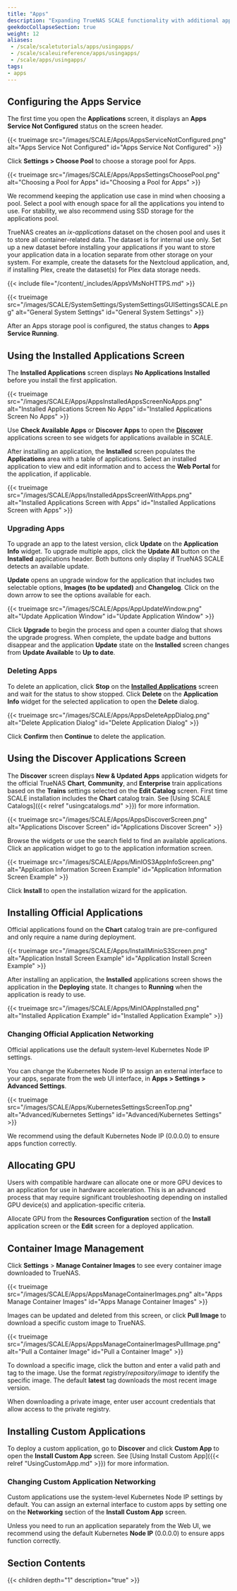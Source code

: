 ```yaml
---
title: "Apps"
description: "Expanding TrueNAS SCALE functionality with additional applications."
geekdocCollapseSection: true
weight: 12
aliases:
 - /scale/scaletutorials/apps/usingapps/
 - /scale/scaleuireference/apps/usingapps/
 - /scale/apps/usingapps/
tags:
- apps
---
```


## Configuring the Apps Service

The first time you open the **Applications** screen, it displays an <i class="fa fa-cog" aria-hidden="true"></i> **Apps Service Not Configured** status on the screen header.

{{< trueimage src="/images/SCALE/Apps/AppsServiceNotConfigured.png" alt="Apps Service Not Configured" id="Apps Service Not Configured" >}}

Click **Settings > Choose Pool** to choose a storage pool for Apps.

{{< trueimage src="/images/SCALE/Apps/AppsSettingsChoosePool.png" alt="Choosing a Pool for Apps" id="Choosing a Pool for Apps" >}}

We recommend keeping the application use case in mind when choosing a pool.
Select a pool with enough space for all the applications you intend to use.
For stability, we also recommend using SSD storage for the applications pool.

TrueNAS creates an *ix-applications* dataset on the chosen pool and uses it to store all container-related data.
The dataset is for internal use only.
Set up a new dataset before installing your applications if you want to store your application data in a location separate from other storage on your system.
For example, create the datasets for the Nextcloud application, and, if installing Plex, create the dataset(s) for Plex data storage needs.

{{< include file="/content/_includes/AppsVMsNoHTTPS.md" >}}

{{< trueimage src="/images/SCALE/SystemSettings/SystemSettingsGUISettingsSCALE.png" alt="General System Settings" id="General System Settings" >}}

After an Apps storage pool is configured, the status changes to <span class="iconify" data-icon="mdi:check-circle" color=#71BF44></span> **Apps Service Running**.

## Using the Installed Applications Screen

The **Installed Applications** screen displays **No Applications Installed** before you install the first application.

{{< trueimage src="/images/SCALE/Apps/AppsInstalledAppsScreenNoApps.png" alt="Installed Applications Screen No Apps" id="Installed Applications Screen No Apps" >}}

Use **Check Available Apps** or **Discover Apps** to open the **[Discover](#using-the-discover-applications-screen)** applications screen to see widgets for applications available in SCALE.

After installing an application, the **Installed** screen populates the **Applications** area with a table of applications.
Select an installed application to view and edit information and to access the **Web Portal** for the application, if applicable.

{{< trueimage src="/images/SCALE/Apps/InstalledAppsScreenWithApps.png" alt="Installed Applications Screen with Apps" id="Installed Applications Screen with Apps" >}}

### Upgrading Apps

To upgrade an app to the latest version, click **Update** on the **Application Info** widget.
To upgrade multiple apps, click the **Update All** button on the **Installed** applications header.
Both buttons only display if TrueNAS SCALE detects an available update.

**Update** opens an upgrade window for the application that includes two selectable options, **Images (to be updated)** and **Changelog**.
Click on the down arrow to see the options available for each.

{{< trueimage src="/images/SCALE/Apps/AppUpdateWindow.png" alt="Update Application Window" id="Update Application Window" >}}

Click **Upgrade** to begin the process and open a counter dialog that shows the upgrade progress.
When complete, the update badge and buttons disappear and the application **Update** state on the **Installed** screen changes from **Update Available** to **Up to date**.

### Deleting Apps

To delete an application, click <i class="fa fa-stop" aria-hidden="true"></i> **Stop** on the [**Installed Applications**](#using-the-installed-applications-screen) screen and wait for the status to show stopped.
Click **Delete** on the **Application Info** widget for the selected application to open the **Delete** dialog.

{{< trueimage src="/images/SCALE/Apps/AppsDeleteAppDialog.png" alt="Delete Application Dialog" id="Delete Application Dialog" >}}

Click **Confirm** then **Continue** to delete the application.

## Using the Discover Applications Screen

The **Discover** screen displays **New & Updated Apps** application widgets for the official TrueNAS **Chart**, **Community**, and **Enterprise** train applications based on the **Trains** settings selected on the **Edit Catalog** screen.
First time SCALE installation includes the **Chart** catalog train.
See [Using SCALE Catalogs]({{< relref "usingcatalogs.md" >}}) for more information.

{{< trueimage src="/images/SCALE/Apps/AppsDiscoverScreen.png" alt="Applications Discover Screen" id="Applications Discover Screen" >}}

Browse the widgets or use the search field to find an available applications.
Click an application widget to go to the application information screen.

{{< trueimage src="/images/SCALE/Apps/MinIOS3AppInfoScreen.png" alt="Application Information Screen Example" id="Application Information Screen Example" >}}

Click **Install** to open the installation wizard for the application.

## Installing Official Applications

Official applications found on the **Chart** catalog train are pre-configured and only require a name during deployment.

{{< trueimage src="/images/SCALE/Apps/InstallMinioS3Screen.png" alt="Application Install Screen Example" id="Application Install Screen Example" >}}

After installing an application, the **Installed** applications screen shows the application in the **Deploying** state.
It changes to **Running** when the application is ready to use.

{{< trueimage src="/images/SCALE/Apps/MinIOAppInstalled.png" alt="Installed Application Example" id="Installed Application Example" >}}

### Changing Official Application Networking

Official applications use the default system-level Kubernetes Node IP settings.

You can change the Kubernetes Node IP to assign an external interface to your apps, separate from the web UI interface, in **Apps > Settings > Advanced Settings**.

{{< trueimage src="/images/SCALE/Apps/KubernetesSettingsScreenTop.png" alt="Advanced/Kubernetes Settings" id="Advanced/Kubernetes Settings" >}}

We recommend using the default Kubernetes Node IP (0.0.0.0) to ensure apps function correctly.

## Allocating GPU

Users with compatible hardware can allocate one or more GPU devices to an application for use in hardware acceleration.
This is an advanced process that may require significant troubleshooting depending on installed GPU device(s) and application-specific criteria.

Allocate GPU from the **Resources Configuration** section of the **Install** application screen or the **Edit** screen for a deployed application.



## Container Image Management

Click **Settings** > **Manage Container Images** to see every container image downloaded to TrueNAS.

{{< trueimage src="/images/SCALE/Apps/AppsManageContainerImages.png" alt="Apps Manage Container Images" id="Apps Manage Container Images" >}}

Images can be updated and deleted from this screen, or click **Pull Image** to download a specific custom image to TrueNAS.

{{< trueimage src="/images/SCALE/Apps/AppsManageContainerImagesPullImage.png" alt="Pull a Container Image" id="Pull a Container Image" >}}

To download a specific image, click the button and enter a valid path and tag to the image.
Use the format *registry*/*repository*/*image* to identify the specific image.
The default **latest** tag downloads the most recent image version.

When downloading a private image, enter user account credentials that allow access to the private registry.

## Installing Custom Applications

To deploy a custom application, go to **Discover** and click **Custom App** to open the **Install Custom App** screen.
See [Using Install Custom App]({{< relref "UsingCustomApp.md" >}}) for more information.

### Changing Custom Application Networking

Custom applications use the system-level Kubernetes Node IP settings by default.
You can assign an external interface to custom apps by setting one on the **Networking** section of the **Install Custom App** screen.

Unless you need to run an application separately from the Web UI, we recommend using the default Kubernetes **Node IP** (0.0.0.0) to ensure apps function correctly.

## Section Contents

{{< children depth="1" description="true" >}}
